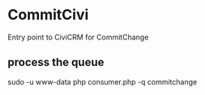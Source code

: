# CommitCivi

Entry point to CiviCRM for CommitChange

## process the queue
sudo -u www-data php consumer.php -q commitchange
